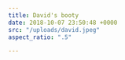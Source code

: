 ```yaml
---
title: David's booty
date: 2018-10-07 23:50:48 +0000
src: "/uploads/david.jpeg"
aspect_ratio: ".5"

---
```

